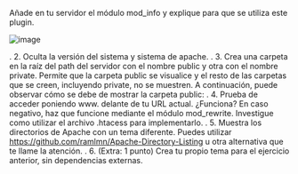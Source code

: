Añade en tu servidor el módulo mod_info y explique para que se utiliza este plugin.

![image](https://github.com/Ramonenric/despliegue-de-aplicaciones-web/assets/95300566/97a3c5f7-b93b-42b5-b77c-daf84db4b2fa)


.
2. Oculta la versión del sistema y sistema de apache.
.
3. Crea una carpeta en la raíz del path del servidor con el nombre public y otra con el
nombre private. Permite que la carpeta public se visualice y el resto de las carpetas
que se creen, incluyendo private, no se muestren. A continuación, puede observar
cómo se debe de mostrar la carpeta public:
.
4. Prueba de acceder poniendo www. delante de tu URL actual. ¿Funciona? En caso
negativo, haz que funcione mediante el módulo mod_rewrite. Investigue como utilizar
el archivo .htacess para implementarlo.
.
5. Muestra los directorios de Apache con un tema diferente. Puedes utilizar
https://github.com/ramlmn/Apache-Directory-Listing u otra alternativa que te llame la
atención.
.
6. (Extra: 1 punto) Crea tu propio tema para el ejercicio anterior, sin dependencias
externas.
